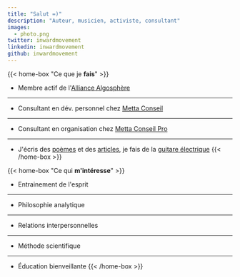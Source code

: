```yaml
---
title: "Salut =)"
description: "Auteur, musicien, activiste, consultant"
images:
  - photo.png
twitter: inwardmovement
linkedin: inwardmovement
github: inwardmovement
---
```


{{< home-box "Ce que je **fais**" >}}
- Membre actif de l'[Alliance Algosphère](https://algosphere.org/fr)

---

- Consultant en dév. personnel chez [Metta Conseil](https://mettaconseil.fr)

---

- Consultant en organisation chez [Metta Conseil Pro](https://pro.mettaconseil.fr)

---

- J'écris des [poèmes](poemes) et des [articles](articles), je fais de la [guitare électrique](https://www.youtube.com/user/arkay38/videos)
{{< /home-box >}}

{{< home-box "Ce qui **m'intéresse**" >}}
- Entrainement de l'esprit

---

- Philosophie analytique

---

- Relations interpersonnelles

---

- Méthode scientifique

---

- Éducation bienveillante
{{< /home-box >}}
